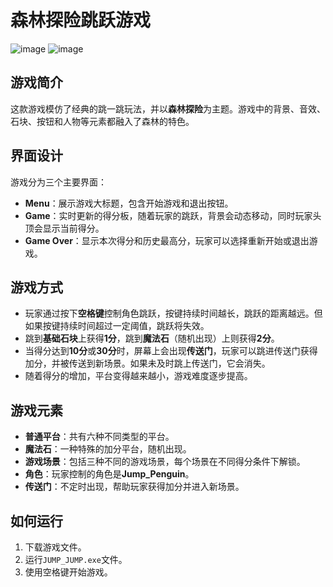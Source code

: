 # 森林探险跳跃游戏
![image](https://github.com/user-attachments/assets/a3d14c35-8009-45d0-af5a-40947375126f) ![image](https://github.com/user-attachments/assets/7c53a381-d7e8-4b38-97a7-e7d0fb43ca9f)




## 游戏简介

这款游戏模仿了经典的跳一跳玩法，并以**森林探险**为主题。游戏中的背景、音效、石块、按钮和人物等元素都融入了森林的特色。

## 界面设计

游戏分为三个主要界面：

- **Menu**：展示游戏大标题，包含开始游戏和退出按钮。
- **Game**：实时更新的得分板，随着玩家的跳跃，背景会动态移动，同时玩家头顶会显示当前得分。
- **Game Over**：显示本次得分和历史最高分，玩家可以选择重新开始或退出游戏。

## 游戏方式

- 玩家通过按下**空格键**控制角色跳跃，按键持续时间越长，跳跃的距离越远。但如果按键持续时间超过一定阈值，跳跃将失效。
- 跳到**基础石块**上获得**1分**，跳到**魔法石**（随机出现）上则获得**2分**。
- 当得分达到**10分**或**30分**时，屏幕上会出现**传送门**，玩家可以跳进传送门获得加分，并被传送到新场景。如果未及时跳上传送门，它会消失。
- 随着得分的增加，平台变得越来越小，游戏难度逐步提高。

## 游戏元素

- **普通平台**：共有六种不同类型的平台。
- **魔法石**：一种特殊的加分平台，随机出现。
- **游戏场景**：包括三种不同的游戏场景，每个场景在不同得分条件下解锁。
- **角色**：玩家控制的角色是**Jump_Penguin**。
- **传送门**：不定时出现，帮助玩家获得加分并进入新场景。

## 如何运行

1. 下载游戏文件。
2. 运行`JUMP_JUMP.exe`文件。
3. 使用空格键开始游戏。


